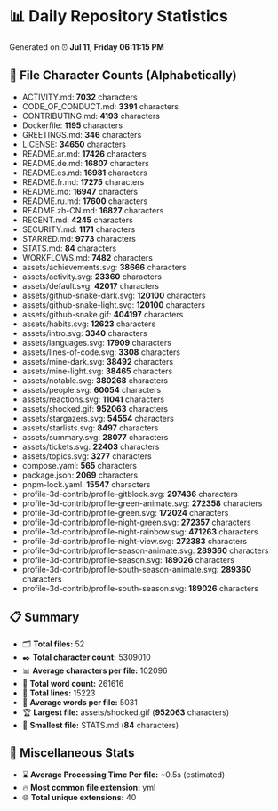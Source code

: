 # 📊 Daily Repository Statistics
Generated on ⏰ **Jul 11, Friday 06:11:15 PM**

## 📂 File Character Counts (Alphabetically)
- ACTIVITY.md: **7032** characters
- CODE_OF_CONDUCT.md: **3391** characters
- CONTRIBUTING.md: **4193** characters
- Dockerfile: **1195** characters
- GREETINGS.md: **346** characters
- LICENSE: **34650** characters
- README.ar.md: **17426** characters
- README.de.md: **16807** characters
- README.es.md: **16981** characters
- README.fr.md: **17275** characters
- README.md: **16947** characters
- README.ru.md: **17600** characters
- README.zh-CN.md: **16827** characters
- RECENT.md: **4245** characters
- SECURITY.md: **1171** characters
- STARRED.md: **9773** characters
- STATS.md: **84** characters
- WORKFLOWS.md: **7482** characters
- assets/achievements.svg: **38666** characters
- assets/activity.svg: **23360** characters
- assets/default.svg: **42017** characters
- assets/github-snake-dark.svg: **120100** characters
- assets/github-snake-light.svg: **120100** characters
- assets/github-snake.gif: **404197** characters
- assets/habits.svg: **12623** characters
- assets/intro.svg: **3340** characters
- assets/languages.svg: **17909** characters
- assets/lines-of-code.svg: **3308** characters
- assets/mine-dark.svg: **38492** characters
- assets/mine-light.svg: **38465** characters
- assets/notable.svg: **380268** characters
- assets/people.svg: **60054** characters
- assets/reactions.svg: **11041** characters
- assets/shocked.gif: **952063** characters
- assets/stargazers.svg: **54554** characters
- assets/starlists.svg: **8497** characters
- assets/summary.svg: **28077** characters
- assets/tickets.svg: **22403** characters
- assets/topics.svg: **3277** characters
- compose.yaml: **565** characters
- package.json: **2069** characters
- pnpm-lock.yaml: **15547** characters
- profile-3d-contrib/profile-gitblock.svg: **297436** characters
- profile-3d-contrib/profile-green-animate.svg: **272358** characters
- profile-3d-contrib/profile-green.svg: **172024** characters
- profile-3d-contrib/profile-night-green.svg: **272357** characters
- profile-3d-contrib/profile-night-rainbow.svg: **471263** characters
- profile-3d-contrib/profile-night-view.svg: **272383** characters
- profile-3d-contrib/profile-season-animate.svg: **289360** characters
- profile-3d-contrib/profile-season.svg: **189026** characters
- profile-3d-contrib/profile-south-season-animate.svg: **289360** characters
- profile-3d-contrib/profile-south-season.svg: **189026** characters

## 📋 Summary
- 🗂️ **Total files:** 52
- ✒️ **Total character count:** 5309010
- 📊 **Average characters per file:** 102096
- 📝 **Total word count:** 261616
- 🧾 **Total lines:** 15223
- 📐 **Average words per file:** 5031
- 🏆 **Largest file:** assets/shocked.gif (**952063** characters)
- 🥉 **Smallest file:** STATS.md (**84** characters)

## 🌟 Miscellaneous Stats
- ⌛ **Average Processing Time Per file:** ~0.5s (estimated)
- 🔥 **Most common file extension:** yml
- 🌐 **Total unique extensions:** 40
